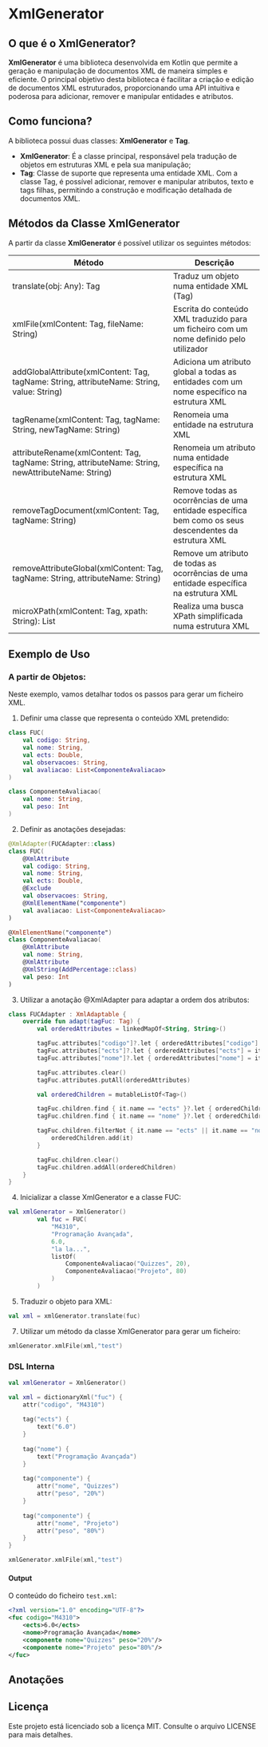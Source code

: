 # XmlGenerator

## O que é o XmlGenerator?
**XmlGenerator** é uma biblioteca desenvolvida em Kotlin que permite a geração e manipulação de documentos XML de maneira simples e eficiente. O principal objetivo desta biblioteca é facilitar a criação e edição de documentos XML estruturados, proporcionando uma API intuitiva e poderosa para adicionar, remover e manipular entidades e atributos.

## Como funciona?
A biblioteca possui duas classes: **XmlGenerator** e **Tag**.
- **XmlGenerator**: É a classe principal, responsável pela tradução de objetos em estruturas XML e pela sua manipulação;
- **Tag**: Classe de suporte que representa uma entidade XML. Com a classe Tag, é possível adicionar, remover e manipular atributos, texto e tags filhas, permitindo a construção e modificação detalhada de documentos XML.

## Métodos da Classe XmlGenerator
A partir da classe **XmlGenerator** é possível utilizar os seguintes métodos:

| Método | Descrição |
|---|---|
| translate(obj: Any): Tag | Traduz um objeto numa entidade XML (Tag) |
| xmlFile(xmlContent: Tag, fileName: String) | Escrita do conteúdo XML traduzido para um ficheiro com um nome definido pelo utilizador |
| addGlobalAttribute(xmlContent: Tag, tagName: String, attributeName: String, value: String) | Adiciona um atributo global a todas as entidades com um nome específico na estrutura XML |
| tagRename(xmlContent: Tag, tagName: String, newTagName: String) | Renomeia uma entidade na estrutura XML |
| attributeRename(xmlContent: Tag, tagName: String, attributeName: String, newAttributeName: String) | Renomeia um atributo numa entidade específica na estrutura XML |
| removeTagDocument(xmlContent: Tag, tagName: String) | Remove todas as ocorrências de uma entidade específica bem como os seus descendentes da estrutura XML |
| removeAttributeGlobal(xmlContent: Tag, tagName: String, attributeName: String) | Remove um atributo de todas as ocorrências de uma entidade específica na estrutura XML |
| microXPath(xmlContent: Tag, xpath: String): List<Tag> | Realiza uma busca XPath simplificada numa estrutura XML |

## Exemplo de Uso
### A partir de Objetos:


Neste exemplo, vamos detalhar todos os passos para gerar um ficheiro XML.
1. Definir uma classe que representa o conteúdo XML pretendido:
```kotlin
class FUC(
    val codigo: String,
    val nome: String,
    val ects: Double,
    val observacoes: String,
    val avaliacao: List<ComponenteAvaliacao>
)

class ComponenteAvaliacao(
    val nome: String,
    val peso: Int
)
```
2. Definir as anotações desejadas:
```kotlin
@XmlAdapter(FUCAdapter::class)
class FUC(
    @XmlAttribute
    val codigo: String,
    val nome: String,
    val ects: Double,
    @Exclude
    val observacoes: String,
    @XmlElementName("componente")
    val avaliacao: List<ComponenteAvaliacao>
)

@XmlElementName("componente")
class ComponenteAvaliacao(
    @XmlAttribute
    val nome: String,
    @XmlAttribute
    @XmlString(AddPercentage::class)
    val peso: Int
)
```
3. Utilizar a anotação @XmlAdapter para adaptar a ordem dos atributos:
```kotlin
class FUCAdapter : XmlAdaptable {
    override fun adapt(tagFuc: Tag) {
        val orderedAttributes = linkedMapOf<String, String>()

        tagFuc.attributes["codigo"]?.let { orderedAttributes["codigo"] = it }
        tagFuc.attributes["ects"]?.let { orderedAttributes["ects"] = it }
        tagFuc.attributes["nome"]?.let { orderedAttributes["nome"] = it }

        tagFuc.attributes.clear()
        tagFuc.attributes.putAll(orderedAttributes)

        val orderedChildren = mutableListOf<Tag>()

        tagFuc.children.find { it.name == "ects" }?.let { orderedChildren.add(it) }
        tagFuc.children.find { it.name == "nome" }?.let { orderedChildren.add(it) }

        tagFuc.children.filterNot { it.name == "ects" || it.name == "nome" }.forEach {
            orderedChildren.add(it)
        }

        tagFuc.children.clear()
        tagFuc.children.addAll(orderedChildren)
    }
}
```
4. Inicializar a classe XmlGenerator e a classe FUC:
```kotlin
val xmlGenerator = XmlGenerator()
        val fuc = FUC(
            "M4310",
            "Programação Avançada",
            6.0,
            "la la...",
            listOf(
                ComponenteAvaliacao("Quizzes", 20),
                ComponenteAvaliacao("Projeto", 80)
            )
        )
```
5. Traduzir o objeto para XML:
```kotlin
val xml = xmlGenerator.translate(fuc)
```
7. Utilizar um método da classe XmlGenerator para gerar um ficheiro:
```kotlin
xmlGenerator.xmlFile(xml,"test")
```

### DSL Interna

```kotlin
val xmlGenerator = XmlGenerator()

val xml = dictionaryXml("fuc") {
    attr("codigo", "M4310")
    
    tag("ects") {
        text("6.0")
    }
    
    tag("nome") {
        text("Programação Avançada")
    }
    
    tag("componente") {
        attr("nome", "Quizzes")
        attr("peso", "20%")
    }
    
    tag("componente") {
        attr("nome", "Projeto")
        attr("peso", "80%")
    }
}

xmlGenerator.xmlFile(xml,"test")
```
#### Output
O conteúdo do ficheiro `test.xml`:
```xml
<?xml version="1.0" encoding="UTF-8"?>
<fuc codigo="M4310">
    <ects>6.0</ects>
    <nome>Programação Avançada</nome>
    <componente nome="Quizzes" peso="20%"/>
    <componente nome="Projeto" peso="80%"/>
</fuc>
```
## Anotações

## Licença
Este projeto está licenciado sob a licença MIT. Consulte o arquivo LICENSE para mais detalhes.
